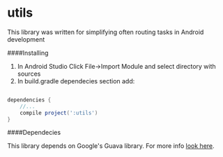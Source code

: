 utils
=====

This library was written for simplifying often routing tasks in Android development

####Installing

1. In Android Studio Click File->Import Module and select directory with sources
2. In build.gradle dependecies section add:

```gradle

dependencies {
    //...
    compile project(':utils')
}
```
####Dependecies

This library depends on Google's Guava library. For more info [look here](https://code.google.com/p/guava-libraries/).

